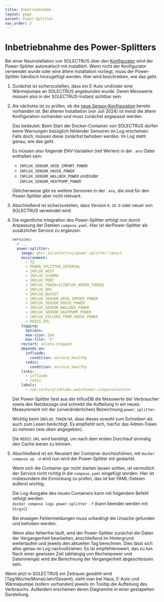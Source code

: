 ```yaml
---
title: Inbetriebnahme
layout: page
parent: Power-Splitter
nav_order: 3
---
```


# Inbetriebnahme des Power-Splitters

Bei einer Neuinstallation von SOLECTRUS über den [Konfigurator](https://configurator.solectrus.de/) wird der Power-Splitter automatisch mit installiert. Wenn nicht der Konfigurator verwendet wurde oder eine ältere Installation vorliegt, muss der Power-Splitter händisch hinzugefügt werden. Hier wird beschrieben, wie das geht.

1. Zunächst ist sicherzustellen, dass ein E-Auto und/oder eine Wärmepumpe an SOLECTRUS angebunden wurde. Deren Messwerte müssen also in der SOLECTRUS-Instanz sichtbar sein.

2. Als nächstes ist zu prüfen, ob die [neue Sensor-Konfiguration](/wartung/sensor-konfiguration) bereits vorhanden ist. Bei älteren Installation (vor Juli 2024) ist meist die ältere Konfiguration vorhanden und muss zunächst angepasst werden.

   Das bedeutet: Beim Start der Docker-Container von SOLECTRUS dürfen keine Warnungen bezüglich fehlender Sensoren im Log erscheinen. Falls doch, müssen diese zunächst behoben werden. Im Log steht genau, wie das geht.

   Es müssen also folgende ENV-Variablen (mit Werten) in der `.env`-Datei enthalten sein:

   - `INFLUX_SENSOR_GRID_IMPORT_POWER`
   - `INFLUX_SENSOR_HOUSE_POWER`
   - `INFLUX_SENSOR_WALLBOX_POWER` und/oder `INFLUX_SENSOR_HEATPUMP_POWER`

   Üblicherweise gibt es weitere Sensoren in der `.env`, die sind für den Power-Splitter aber nicht relevant.

3. Abschließend ist sicherzustellen, dass Version `0.16.0` oder neuer von SOLECTRUS verwendet wird.

4. Die eigentliche Integration des Power-Splitter erfolgt nun durch Anpassung der Dateien `compose.yaml`. Hier ist derPower-Splitter als zusätzlicher Service zu ergänzen:

   ```yaml
   services:
     # ...
     power-splitter:
       image: ghcr.io/solectrus/power-splitter:latest
       environment:
         - TZ
         - POWER_SPLITTER_INTERVAL
         - INFLUX_HOST
         - INFLUX_SCHEMA
         - INFLUX_PORT
         - INFLUX_TOKEN=${INFLUX_ADMIN_TOKEN}
         - INFLUX_ORG
         - INFLUX_BUCKET
         - INFLUX_SENSOR_GRID_IMPORT_POWER
         - INFLUX_SENSOR_HOUSE_POWER
         - INFLUX_SENSOR_WALLBOX_POWER
         - INFLUX_SENSOR_HEATPUMP_POWER
         - INFLUX_EXCLUDE_FROM_HOUSE_POWER
         - REDIS_URL
       logging:
         options:
         max-size: 10m
         max-file: '3'
       restart: unless-stopped
       depends_on:
         influxdb:
           condition: service_healthy
         redis:
           condition: service_healthy
       links:
         - influxdb
         - redis
       labels:
         - com.centurylinklabs.watchtower.scope=solectrus
   ```

   Der Power-Splitter liest aus der InfluxDB die Messwerte der Verbraucher sowie des Netzbezugs und schreibt die Aufteilung in ein neues Measurement mit der (unveränderlichen) Bezeichnung `power_splitter`.

   Wichtig beim `INFLUX_TOKEN` ist, dass dieses sowohl zum Schreiben als auch zum Lesen berechtigt. Es empfiehlt sich, hierfür das Admin-Token zu nehmen (wie oben angegeben).

   Die `REDIS_URL` wird benötigt, um nach dem ersten Durchlauf einmalig den Cache leeren zu können.

5. Abschließend ist ein Neustart der Container durchzuführen, mit `docker compose up -d` wird nun wird der Power-Splitter mit gestartet.

   Wenn sich die Container gar nicht starten lassen sollten, ist vermutlich der Service nicht richtig in die `compose.yaml` eingefügt worden. Hier ist insbesondere die Einrückung zu prüfen, das ist bei YAML-Dateien äußerst wichtig.

   Die Log-Ausgabe des neuen Containers kann mit folgendem Befehl vefolgt werden:\
   `docker compose logs power-splitter -f` (kann beendet werden mit `Strg+C`)

   Bei etwaigen Fehlermeldungen muss unbedingt die Ursache gefunden und behoben werden.

   Wenn alles fehlerfrei läuft, wird der Power-Splitter zunächst die Daten der Vergangenheit bearbeiten, anschließend im Hintergrund weiterlaufen und jeweils den aktuellen Tag berechnen. Dies lässt sich alles genau im Log nachvollziehen. Es ist empfehlenswert, das zu tun. Nach einer gewissen Zeit (abhängig von Rechenpower und Datenmenge) wird die Berechnung der Vergangenheit abgeschlossen sein.

Wenn jetzt in SOLECTRUS ein Zeitraum gewählt wird (Tag/Woche/Monat/Jahr/Gesamt), sieht man bei Haus, E-Auto und Wärmepumpe (sofern vorhanden) jeweils im Tooltip die Aufteilung des Verbrauchs. Außerdem erscheinen deren Diagramme in einer gestapelten Darstellung.
